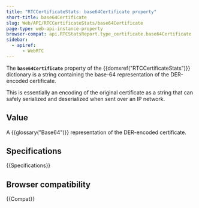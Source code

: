 ```yaml
---
title: "RTCCertificateStats: base64Certificate property"
short-title: base64Certificate
slug: Web/API/RTCCertificateStats/base64Certificate
page-type: web-api-instance-property
browser-compat: api.RTCStatsReport.type_certificate.base64Certificate
sidebar:
  - apiref:
      - WebRTC
---
```


The **`base64Certificate`** property of the {{domxref("RTCCertificateStats")}} dictionary is a string containing the base-64 representation of the DER-encoded certificate.

This is essentially an encoding of the original certificate as a string that can safely serialized and deserialized when sent over an IP network.

## Value

A {{glossary("Base64")}} representation of the DER-encoded certificate.

## Specifications

{{Specifications}}

## Browser compatibility

{{Compat}}
